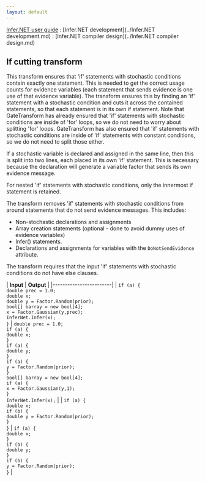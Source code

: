```yaml
---
layout: default
---
```

[Infer.NET user guide](../index.md) : [Infer.NET development](../Infer.NET development.md) : [Infer.NET compiler design](../Infer.NET compiler design.md)

## If cutting transform

This transform ensures that 'if' statements with stochastic conditions contain exactly one statement. This is needed to get the correct usage counts for evidence variables (each statement that sends evidence is one use of that evidence variable). The transform ensures this by finding an 'if' statement with a stochastic condition and cuts it across the contained statements, so that each statement is in its own if statement. Note that GateTransform has already ensured that 'if' statements with stochastic conditions are inside of 'for' loops, so we do not need to worry about splitting 'for' loops. GateTransform has also ensured that 'if' statements with stochastic conditions are inside of 'if' statements with constant conditions, so we do not need to split those either.
 
If a stochastic variable is declared and assigned in the same line, then this is split into two lines, each placed in its own 'if' statement. This is necessary because the declaration will generate a variable factor that sends its own evidence message. 
 
For nested 'if' statements with stochastic conditions, only the innermost if statement is retained.

The transform removes 'if' statements with stochastic conditions from around statements that do not send evidence messages. This includes:

*   Non-stochastic declarations and assignments
*   Array creation statements (optional - done to avoid dummy uses of evidence variables)
*   Infer() statements.
*   Declarations and assignments for variables with the `DoNotSendEvidence` attribute.

The transform requires that the input 'if' statements with stochastic conditions do not have else clauses.

| **Input** | **Output** |
|------------------------|
| `if (a) {` <br /> `double prec = 1.0;` <br /> `double x;` <br /> `double y = Factor.Random(prior);` <br /> `bool[] barray = new bool[4];` <br /> `x = Factor.Gaussian(y,prec);` <br /> `InferNet.Infer(x);` <br /> `}` | `double prec = 1.0;` <br /> `if (a) {` <br /> `double x;` <br /> `}` <br /> `if (a) {` <br /> `double y;` <br /> `}` <br /> `if (a) {` <br /> `y = Factor.Random(prior);` <br /> `}` <br /> `bool[] barray = new bool[4];` <br /> `if (a) {` <br /> `x = Factor.Gaussian(y,1);` <br /> `}` <br /> `InferNet.Infer(x);` |
| `if (a) {` <br /> `double x;` <br /> `if (b) {` <br /> `double y = Factor.Random(prior);` <br /> `}` <br /> `}` | `if (a) {` <br /> `double x;` <br /> `}` <br /> `if (b) {` <br /> `double y;` <br /> `}` <br /> `if (b) {` <br /> `y = Factor.Random(prior);` <br /> `}` |